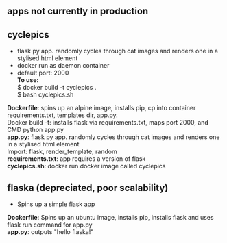 ## apps not currently in production  
  
## cyclepics  
- flask py app. randomly cycles through cat images and renders one in a stylised html element  
- docker run as daemon container  
- default port: 2000  
**To use:**  
$ docker build -t cyclepics .  
$ bash cyclepics.sh   
  
**Dockerfile**: spins up an alpine image, installs pip, cp into container requirements.txt, templates dir, app.py.  
Docker build -t: installs flask via requirements.txt, maps port 2000, and CMD python app.py  
**app.py**: flask py app. randomly cycles through cat images and renders one in a stylised html element  
Import: flask, render_template, random  
**requirements.txt**: app requires a version of flask  
**cyclepics.sh**: docker run docker image called cyclepics  
  
## flaska (depreciated, poor scalability)  
- Spins up a simple flask app  
  
**Dockerfile**: Spins up an ubuntu image, installs pip, installs flask and uses flask run command for app.py  
**app.py**: outputs "hello flaska!"  

